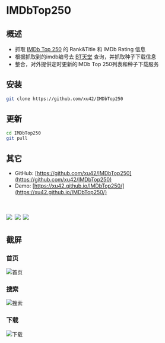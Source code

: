 # IMDbTop250

## 概述
- 抓取 [IMDb Top 250](http://www.imdb.com/chart/top) 的 Rank&Title 和 IMDb Rating 信息
- 根据抓取到的imdb编号去 [BT天堂](http://www.bttiantang.com/) 查询，并抓取种子下载信息
- 整合，对外提供定时更新的IMDb Top 250列表和种子下载服务

## 安装

``` bash
git clone https://github.com/xu42/IMDbTop250
```

## 更新

``` bash
cd IMDbTop250
git pull
```

## 其它
- GitHub: [https://github.com/xu42/IMDbTop250](https://github.com/xu42/IMDbTop250)
- Demo: [https://xu42.github.io/IMDbTop250/](https://xu42.github.io/IMDbTop250/)

![](assets/img/IMDbTop250-1.png)
![](assets/img/IMDbTop250-2.png)
![](assets/img/IMDbTop250-3.png)
=======
## 截屏

### 首页
![首页](IMDbTop250-1.png)

### 搜索
![搜索](IMDbTop250-2.png)

### 下载
![下载](IMDbTop250-3.png)

